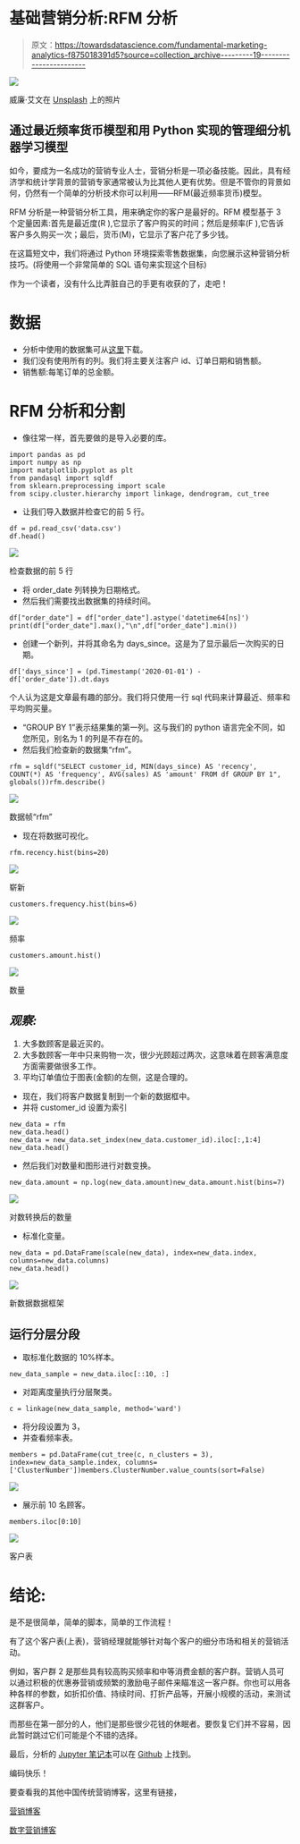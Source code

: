 # 基础营销分析:RFM 分析

> 原文：<https://towardsdatascience.com/fundamental-marketing-analytics-f875018391d5?source=collection_archive---------19----------------------->

![](img/ed3bb666468658101f706d76ac9d0203.png)

威廉·艾文在 [Unsplash](https://unsplash.com/s/photos/marketing?utm_source=unsplash&utm_medium=referral&utm_content=creditCopyText) 上的照片

## **通过**最近频率货币模型**和用 Python 实现的管理细分机器学习模型**

如今，要成为一名成功的营销专业人士，营销分析是一项必备技能。因此，具有经济学和统计学背景的营销专家通常被认为比其他人更有优势。但是不管你的背景如何，仍然有一个简单的分析技术你可以利用——RFM(最近频率货币)模型。

RFM 分析是一种营销分析工具，用来确定你的客户是最好的。RFM 模型基于 3 个定量因素:首先是最近度(R ),它显示了客户购买的时间；然后是频率(F ),它告诉客户多久购买一次；最后，货币(M)，它显示了客户花了多少钱。

在这篇短文中，我们将通过 Python 环境探索零售数据集，向您展示这种营销分析技巧。(将使用一个非常简单的 SQL 语句来实现这个目标)

作为一个读者，没有什么比弄脏自己的手更有收获的了，走吧！

# 数据

*   分析中使用的数据集可从[这里](https://raw.githubusercontent.com/lorenzoyeung/Fundamental-marketing-analytics-/master/data.csv)下载。
*   我们没有使用所有的列。我们将主要关注客户 id、订单日期和销售额。
*   销售额:每笔订单的总金额。

# RFM 分析和分割

*   像往常一样，首先要做的是导入必要的库。

```
import pandas as pd
import numpy as np
import matplotlib.pyplot as plt
from pandasql import sqldf
from sklearn.preprocessing import scale
from scipy.cluster.hierarchy import linkage, dendrogram, cut_tree
```

*   让我们导入数据并检查它的前 5 行。

```
df = pd.read_csv('data.csv')
df.head()
```

![](img/67e77d02c8bb4981b550f8d9e0bade71.png)

检查数据的前 5 行

*   将 order_date 列转换为日期格式。
*   然后我们需要找出数据集的持续时间。

```
df["order_date"] = df["order_date"].astype('datetime64[ns]')
print(df["order_date"].max(),"\n",df["order_date"].min())
```

*   创建一个新列，并将其命名为 days_since。这是为了显示最后一次购买的日期。

```
df['days_since'] = (pd.Timestamp('2020-01-01') - df['order_date']).dt.days
```

个人认为这是文章最有趣的部分。我们将只使用一行 sql 代码来计算最近、频率和平均购买量。

*   “GROUP BY 1”表示结果集的第一列。这与我们的 python 语言完全不同，如您所见，别名为 1 的列是不存在的。
*   然后我们检查新的数据集“rfm”。

```
rfm = sqldf("SELECT customer_id, MIN(days_since) AS 'recency', COUNT(*) AS 'frequency', AVG(sales) AS 'amount' FROM df GROUP BY 1", globals())rfm.describe()
```

![](img/6a762d88fb1a369f1f87de6caf088505.png)

数据帧“rfm”

*   现在将数据可视化。

```
rfm.recency.hist(bins=20)
```

![](img/5637d377971df29c8e9ac9e5337870f9.png)

崭新

```
customers.frequency.hist(bins=6)
```

![](img/6fe5e60f0629cfe7a1bf2de8ac3e4751.png)

频率

```
customers.amount.hist()
```

![](img/314c59bacc167a04f190955f5e915f1c.png)

数量

## ***观察:***

1.  大多数顾客是最近买的。
2.  大多数顾客一年中只来购物一次，很少光顾超过两次，这意味着在顾客满意度方面需要做很多工作。
3.  平均订单值位于图表(金额)的左侧，这是合理的。

*   现在，我们将客户数据复制到一个新的数据框中。
*   并将 customer_id 设置为索引

```
new_data = rfm
new_data.head()
new_data = new_data.set_index(new_data.customer_id).iloc[:,1:4]
new_data.head()
```

*   然后我们对数量和图形进行对数变换。

```
new_data.amount = np.log(new_data.amount)new_data.amount.hist(bins=7)
```

![](img/abda488258d9849de8b2596c6681b089.png)

对数转换后的数量

*   标准化变量。

```
new_data = pd.DataFrame(scale(new_data), index=new_data.index, columns=new_data.columns)
new_data.head()
```

![](img/9816866cb3df6d8d0b6a036100885bf3.png)

新数据数据框架

## 运行分层分段

*   取标准化数据的 10%样本。

```
new_data_sample = new_data.iloc[::10, :]
```

*   对距离度量执行分层聚类。

```
c = linkage(new_data_sample, method='ward')
```

*   将分段设置为 3，
*   并查看频率表。

```
members = pd.DataFrame(cut_tree(c, n_clusters = 3), index=new_data_sample.index, columns=['ClusterNumber'])members.ClusterNumber.value_counts(sort=False)
```

![](img/8b0a8c0e749cc32465a190d143afbec5.png)

*   展示前 10 名顾客。

```
members.iloc[0:10]
```

![](img/f7ce86f5a5fd966096ec1a8c1d0549bc.png)

客户表

# **结论:**

是不是很简单，简单的脚本，简单的工作流程！

有了这个客户表(上表)，营销经理就能够针对每个客户的细分市场和相关的营销活动。

例如，客户群 2 是那些具有较高购买频率和中等消费金额的客户群。营销人员可以通过积极的优惠券营销或频繁的激励电子邮件来瞄准这一客户群。你也可以用各种各样的参数，如折扣价值、持续时间、打折产品等，开展小规模的活动，来测试这群客户。

而那些在第一部分的人，他们是那些很少花钱的休眠者。要恢复它们并不容易，因此暂时跳过它们可能是个不错的选择。

最后，分析的 [Jupyter 笔记本](https://github.com/lorenzoyeung/Fundamental-marketing-analytics-)可以在 [Github](https://github.com/lorenzoyeung/Fundamental-marketing-analytics-) 上找到。

编码快乐！

要查看我的其他中国传统营销博客，这里有链接，

[营销博客](https://elartedm.com/marketing-blog/)

[数字营销博客](https://positivehk.com/category/專欄/digital-marketing-blog/)